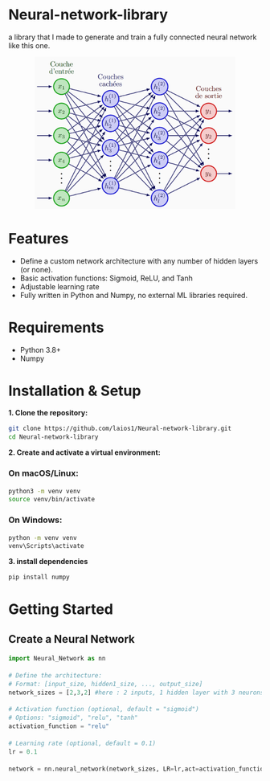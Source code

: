 # Neural-network-library
a library that I made to generate and train a fully connected neural network like this one.
<p align="center">
  <img src="assets/neural.png" width="400"/>
</p>

# Features
*  Define a custom network architecture with any number of hidden layers (or none).
*  Basic activation functions: Sigmoid, ReLU, and Tanh
*  Adjustable learning rate
*  Fully written in Python and Numpy, no external ML libraries required.

# Requirements
* Python 3.8+
* Numpy

# Installation & Setup

**1. Clone the repository:**

   ```Bash
   git clone https://github.com/laios1/Neural-network-library.git
   cd Neural-network-library
   ```
**2. Create and activate a virtual environment:**

  ### On macOS/Linux:
  ```bash
  python3 -m venv venv
  source venv/bin/activate
  ```
  ### On Windows:
  ```Bash
  python -m venv venv
  venv\Scripts\activate
  ```

**3. install dependencies**

  ```Bash
  pip install numpy
  ```

# Getting Started
## Create a Neural Network
```python
import Neural_Network as nn 

# Define the architecture:
# Format: [input_size, hidden1_size, ..., output_size]
network_sizes = [2,3,2] #here : 2 inputs, 1 hidden layer with 3 neurons, 2 outputs

# Activation function (optional, default = "sigmoid")
# Options: "sigmoid", "relu", "tanh"
activation_function = "relu"

# Learning rate (optional, default = 0.1)
lr = 0.1 

network = nn.neural_network(network_sizes, LR=lr,act=activation_function)
```
